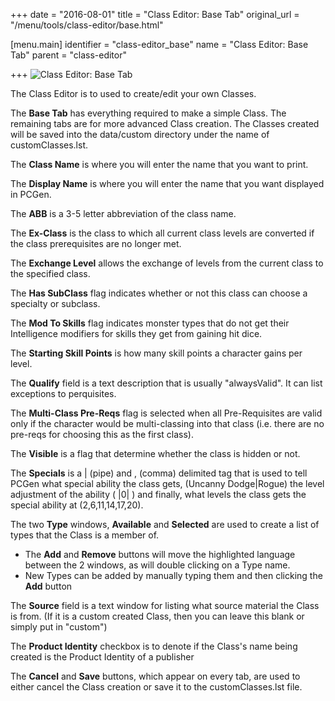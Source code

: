 +++
date = "2016-08-01"
title = "Class Editor: Base Tab"
original_url = "/menu/tools/class-editor/base.html"

[menu.main]
    identifier = "class-editor_base"
    name = "Class Editor: Base Tab"
    parent = "class-editor"
    
+++
![Class Editor: Base Tab](../../../images/editors/class/basetab.png)

The Class Editor is to used to create/edit your own Classes.

The **Base Tab** has everything required to make a simple Class. The
remaining tabs are for more advanced Class creation. The Classes created
will be saved into the data/custom directory under the name of
customClasses.lst.

The **Class Name** is where you will enter the name that you want to
print.

The **Display Name** is where you will enter the name that you want
displayed in PCGen.

The **ABB** is a 3-5 letter abbreviation of the class name.

The **Ex-Class** is the class to which all current class levels are
converted if the class prerequisites are no longer met.

The **Exchange Level** allows the exchange of levels from the current
class to the specified class.

The **Has SubClass** flag indicates whether or not this class can choose
a specialty or subclass.

The **Mod To Skills** flag indicates monster types that do not get their
Intelligence modifiers for skills they get from gaining hit dice.

The **Starting Skill Points** is how many skill points a character gains
per level.

The **Qualify** field is a text description that is usually
"alwaysValid". It can list exceptions to perquisites.

The **Multi-Class Pre-Reqs** flag is selected when all Pre-Requisites
are valid only if the character would be multi-classing into that class
(i.e. there are no pre-reqs for choosing this as the first class).

The **Visible** is a flag that determine whether the class is hidden or
not.

The **Specials** is a | (pipe) and , (comma) delimited tag that is used
to tell PCGen what special ability the class gets, (Uncanny Dodge|Rogue)
the level adjustment of the ability ( |0| ) and finally, what levels the
class gets the special ability at (2,6,11,14,17,20).

The two **Type** windows, **Available** and **Selected** are used to
create a list of types that the Class is a member of.

-   The **Add** and **Remove** buttons will move the highlighted
    language between the 2 windows, as will double clicking on a
    Type name.
-   New Types can be added by manually typing them and then clicking the
    **Add** button

The **Source** field is a text window for listing what source material
the Class is from. (If it is a custom created Class, then you can leave
this blank or simply put in "custom")

The **Product Identity** checkbox is to denote if the Class's name being
created is the Product Identity of a publisher

The **Cancel** and **Save** buttons, which appear on every tab, are used
to either cancel the Class creation or save it to the customClasses.lst
file.




